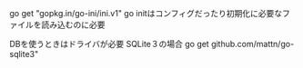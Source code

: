 go get "gopkg.in/go-ini/ini.v1"
go initはコンフィグだったり初期化に必要なファイルを読み込むのに必要

DBを使うときはドライバが必要
SQLite３の場合
go get github.com/mattn/go-sqlite3"
